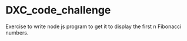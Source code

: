 # DXC_code_challenge
Exercise to write node js program to get it to display the first n Fibonacci numbers.
